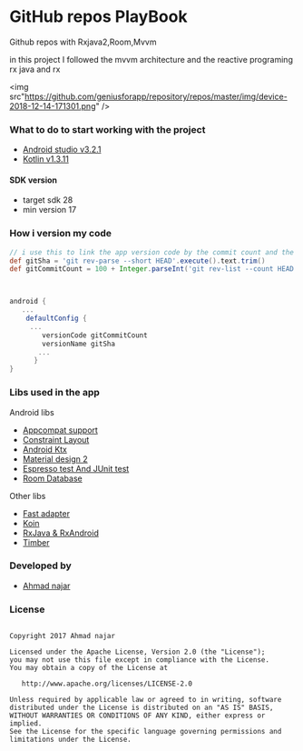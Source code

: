 # GitHub repos PlayBook

Github repos with Rxjava2,Room,Mvvm

in this project I followed the mvvm architecture and the reactive programing rx java and rx

<img src"https://github.com/geniusforapp/repository/repos/master/img/device-2018-12-14-171301.png" />


### What to do to start working with the project 
- [Android studio v3.2.1](https://developer.android.com/studio/)
- [Kotlin v1.3.11](https://kotlinlang.org/docs/reference/)

#### SDK version

 * target sdk 28
 * min version 17
 
 
### How i version my code 

```gradle
// i use this to link the app version code by the commit count and the version name by the commit number
def gitSha = 'git rev-parse --short HEAD'.execute().text.trim()
def gitCommitCount = 100 + Integer.parseInt('git rev-list --count HEAD'.execute().text.trim())



android {
   ...
    defaultConfig {
     ...
        versionCode gitCommitCount
        versionName gitSha
       ... 
      }
}

``` 
 

### Libs used in the app

   Android libs
   * [Appcompat support](https://developer.android.com/topic/libraries/support-library/revisions)
   * [Constraint Layout](https://developer.android.com/topic/libraries/support-library/revisions)
   * [Android Ktx](https://developer.android.com/kotlin/ktx) 
   * [Material design 2](https://material.io/develop/android/)
   * [Espresso test And JUnit test](https://developer.android.com/topic/libraries/support-library/revisions) 
   * [Room Database](https://developer.android.com/topic/libraries/support-library/revisions) 
   
   Other libs 
   * [Fast adapter](https://github.com/mikepenz/FastAdapter)
   * [Koin](https://insert-koin.io/)
   * [RxJava & RxAndroid](https://github.com/ReactiveX/RxJava)
   * [Timber](https://github.com/JakeWharton/timber)
    

### Developed by 

   * [Ahmad najar](http://geniusforapp.com)


### License

```text

Copyright 2017 Ahmad najar

Licensed under the Apache License, Version 2.0 (the "License");
you may not use this file except in compliance with the License.
You may obtain a copy of the License at

   http://www.apache.org/licenses/LICENSE-2.0

Unless required by applicable law or agreed to in writing, software
distributed under the License is distributed on an "AS IS" BASIS,
WITHOUT WARRANTIES OR CONDITIONS OF ANY KIND, either express or implied.
See the License for the specific language governing permissions and
limitations under the License.

```